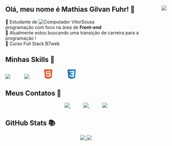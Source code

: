 ## Olá, meu nome é Mathias Gilvan Fuhr! 👋 <img src="https://komarev.com/ghpvc/?username=Mathiasfuhr19&color=blueviolet&label=Visualizações+do+perfil&style=flat-square" align="right" /> 

<img src="https://raw.githubusercontent.com/MicaelliMedeiros/micaellimedeiros/master/image/computer-illustration.png"  width="400px" align="right" alt="Computador VitorSousa">


<p align="left" >
 💬 Estudante de programação com foco na área de <strong>Front-end </strong> <br />
 🎯 Atualmente estou buscando uma transição de carreira para a programação ! <br />
 🚀 Curso Full Stack B7web<br/>
 </p>
 
 ## Minhas Skills 🚀
 
 <div style="display: inline-block" align="center" >
  <img height="30" src="https://cdn.jsdelivr.net/gh/devicons/devicon/icons/javascript/javascript-plain.svg" />
  &nbsp;&nbsp;&nbsp;&nbsp;&nbsp;&nbsp;&nbsp;&nbsp;&nbsp;
  <img height="30" src="https://cdn.jsdelivr.net/gh/devicons/devicon/icons/typescript/typescript-original.svg" />
  &nbsp;&nbsp;&nbsp;&nbsp;&nbsp;&nbsp;&nbsp;&nbsp;&nbsp;
  <img height="30" src="https://raw.githubusercontent.com/devicons/devicon/master/icons/html5/html5-original.svg">
  &nbsp;&nbsp;&nbsp;&nbsp;&nbsp;&nbsp;&nbsp;&nbsp;&nbsp;
  <img height="30" src="https://raw.githubusercontent.com/devicons/devicon/master/icons/css3/css3-original.svg">
  &nbsp;&nbsp;&nbsp;&nbsp;&nbsp;&nbsp;&nbsp;&nbsp;&nbsp;
</div>

## Meus Contatos 📱

<p align="center">
  
  <a href="https://github.com/mathiasfuhr" >
    <img src="https://img.shields.io/badge/GitHub-100000?style=for-the-badge&logo=github&logoColor=white" />
  </a>
  &nbsp;&nbsp;&nbsp;&nbsp;&nbsp;&nbsp;&nbsp;&nbsp;&nbsp;
    <a href="mathiasgilvanf@gmail.com">
        <img src="https://img.shields.io/badge/gmail-D14836?&style=for-the-badge&logo=gmail&logoColor=white&link=mailto:v.sousa.cf@gmail.com">
    </a>
    &nbsp;&nbsp;&nbsp;&nbsp;&nbsp;&nbsp;&nbsp;&nbsp;&nbsp;
    <a href="https://www.linkedin.com/in/mathias-g-fuhr">
        <img src="https://img.shields.io/badge/linkedin-%230077B5.svg?&style=for-the-badge&logo=linkedin&logoColor=white&link=mailto:https://www.linkedin.com/in/mathias-g-fuhr">
    </a>
</p>

## GitHub Stats 📚

<div align="center" >
  <a href="https://github.com/mathiasfuhr">
  <img height="150em" src="https://github-readme-stats.vercel.app/api?username=Mathiasfuhr&show_icons=true&theme=dark&include_all_commits=true&count_private=true"/>
  <img height="150em" src="https://github-readme-stats.vercel.app/api/top-langs/?username=Mathiasfuhr&layout=compact&langs_count=7&theme=dark"/>
    </ a>
</div>
